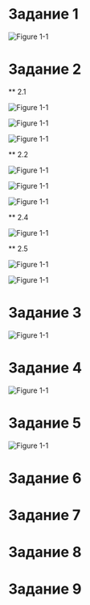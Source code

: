 # Задание 1

![Figure 1-1](https://github.com/StudentIrgups/Netology/blob/main/terraform_tasks/03/1.png?raw=true)

# Задание 2
** 2.1

![Figure 1-1](https://github.com/StudentIrgups/Netology/blob/main/terraform_tasks/03/2.png?raw=true)

![Figure 1-1](https://github.com/StudentIrgups/Netology/blob/main/terraform_tasks/03/3.png?raw=true)

![Figure 1-1](https://github.com/StudentIrgups/Netology/blob/main/terraform_tasks/03/4.png?raw=true)

** 2.2

![Figure 1-1](https://github.com/StudentIrgups/Netology/blob/main/terraform_tasks/03/5.png?raw=true)

![Figure 1-1](https://github.com/StudentIrgups/Netology/blob/main/terraform_tasks/03/6.png?raw=true)

![Figure 1-1](https://github.com/StudentIrgups/Netology/blob/main/terraform_tasks/03/7.png?raw=true)

** 2.4

![Figure 1-1](https://github.com/StudentIrgups/Netology/blob/main/terraform_tasks/03/8.png?raw=true)

** 2.5

![Figure 1-1](https://github.com/StudentIrgups/Netology/blob/main/terraform_tasks/03/9.png?raw=true)

![Figure 1-1](https://github.com/StudentIrgups/Netology/blob/main/terraform_tasks/03/10.png?raw=true)

# Задание 3

![Figure 1-1](https://github.com/StudentIrgups/Netology/blob/main/terraform_tasks/03/4.png?raw=true)

# Задание 4

![Figure 1-1](https://github.com/StudentIrgups/Netology/blob/main/terraform_tasks/03/5.png?raw=true)

# Задание 5

![Figure 1-1](https://github.com/StudentIrgups/Netology/blob/main/terraform_tasks/03/6.png?raw=true)

# Задание 6

# Задание 7

# Задание 8

# Задание 9